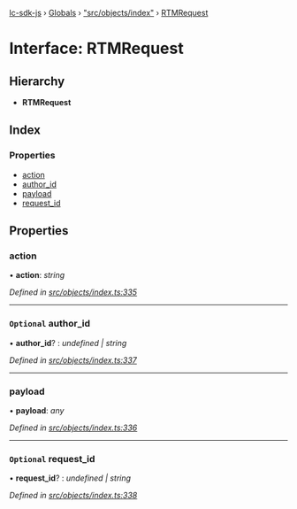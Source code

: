 [lc-sdk-js](../README.md) › [Globals](../globals.md) › ["src/objects/index"](../modules/_src_objects_index_.md) › [RTMRequest](_src_objects_index_.rtmrequest.md)

# Interface: RTMRequest

## Hierarchy

* **RTMRequest**

## Index

### Properties

* [action](_src_objects_index_.rtmrequest.md#action)
* [author_id](_src_objects_index_.rtmrequest.md#optional-author_id)
* [payload](_src_objects_index_.rtmrequest.md#payload)
* [request_id](_src_objects_index_.rtmrequest.md#optional-request_id)

## Properties

###  action

• **action**: *string*

*Defined in [src/objects/index.ts:335](https://github.com/livechat/lc-sdk-js/blob/5281c0a/src/objects/index.ts#L335)*

___

### `Optional` author_id

• **author_id**? : *undefined | string*

*Defined in [src/objects/index.ts:337](https://github.com/livechat/lc-sdk-js/blob/5281c0a/src/objects/index.ts#L337)*

___

###  payload

• **payload**: *any*

*Defined in [src/objects/index.ts:336](https://github.com/livechat/lc-sdk-js/blob/5281c0a/src/objects/index.ts#L336)*

___

### `Optional` request_id

• **request_id**? : *undefined | string*

*Defined in [src/objects/index.ts:338](https://github.com/livechat/lc-sdk-js/blob/5281c0a/src/objects/index.ts#L338)*
